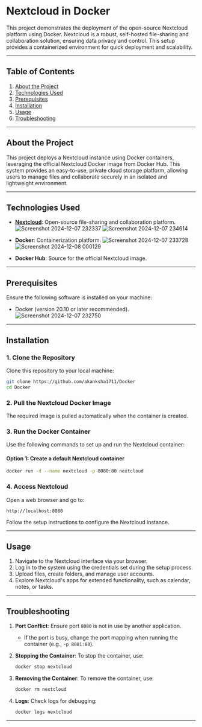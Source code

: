 # Nextcloud in Docker  

This project demonstrates the deployment of the open-source Nextcloud platform using Docker. Nextcloud is a robust, self-hosted file-sharing and collaboration solution, ensuring data privacy and control. This setup provides a containerized environment for quick deployment and scalability.  

---

## Table of Contents  
1. [About the Project](#about-the-project)  
2. [Technologies Used](#technologies-used)  
3. [Prerequisites](#prerequisites)  
4. [Installation](#installation)  
5. [Usage](#usage)  
6. [Troubleshooting](#troubleshooting)  

---

## About the Project  
This project deploys a Nextcloud instance using Docker containers, leveraging the official Nextcloud Docker image from Docker Hub. This system provides an easy-to-use, private cloud storage platform, allowing users to manage files and collaborate securely in an isolated and lightweight environment.  

---

## Technologies Used  
- **[Nextcloud](https://hub.docker.com/_/nextcloud/)**: Open-source file-sharing and collaboration platform.
![Screenshot 2024-12-07 232337](https://github.com/user-attachments/assets/10ab0531-d079-425d-bee2-842db7806894)
![Screenshot 2024-12-07 234614](https://github.com/user-attachments/assets/7ec0bed8-ab97-4b39-a293-065dc928ec4d)

- **Docker**: Containerization platform.
![Screenshot 2024-12-07 233728](https://github.com/user-attachments/assets/d892e6b6-15bd-468f-916a-7cff6878a11d)
![Screenshot 2024-12-08 000129](https://github.com/user-attachments/assets/9c7ce795-4aee-4453-b7ee-8c4867c5f0ea)

- **Docker Hub**: Source for the official Nextcloud image.  

---

## Prerequisites  
Ensure the following software is installed on your machine:  
- Docker (version 20.10 or later recommended).
![Screenshot 2024-12-07 232750](https://github.com/user-attachments/assets/9600202f-0248-4b8d-9bb9-fcdc10b948f8)

---

## Installation  

### 1. Clone the Repository  
Clone this repository to your local machine:  
```bash  
git clone https://github.com/akanksha1711/Docker  
cd Docker  
```  

### 2. Pull the Nextcloud Docker Image  
The required image is pulled automatically when the container is created.  

### 3. Run the Docker Container  
Use the following commands to set up and run the Nextcloud container:  

#### Option 1: Create a default Nextcloud container  
```bash  
docker run -d --name nextcloud -p 8080:80 nextcloud  
```  

### 4. Access Nextcloud  
Open a web browser and go to:  
```  
http://localhost:8080  
```  
Follow the setup instructions to configure the Nextcloud instance.  

---

## Usage  
1. Navigate to the Nextcloud interface via your browser.  
2. Log in to the system using the credentials set during the setup process.  
3. Upload files, create folders, and manage user accounts.  
4. Explore Nextcloud's apps for extended functionality, such as calendar, notes, or tasks.  

---

## Troubleshooting  

1. **Port Conflict**: Ensure port `8080` is not in use by another application.  
   - If the port is busy, change the port mapping when running the container (e.g., `-p 8081:80`).  

2. **Stopping the Container**: To stop the container, use:  
   ```bash  
   docker stop nextcloud  
   ```  

3. **Removing the Container**: To remove the container, use:  
   ```bash  
   docker rm nextcloud  
   ```  

4. **Logs**: Check logs for debugging:  
   ```bash  
   docker logs nextcloud  
   ```  

---
